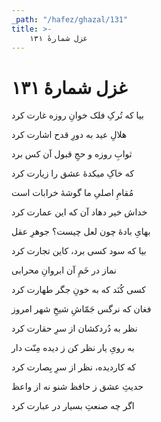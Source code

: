 ```yaml
---
_path: "/hafez/ghazal/131"
title: >-
    غزل شمارهٔ ۱۳۱
---
```

# غزل شمارهٔ ۱۳۱

<div class="b" id="bn1"><div class="m1"><p>بیا که تُرکِ فلک خوانِ روزه غارت کرد</p></div>
<div class="m2"><p>هلالِ عید به دورِ قدح اشارت کرد</p></div></div>
<div class="b" id="bn2"><div class="m1"><p>ثوابِ روزه و حجِ قبول آن کس برد</p></div>
<div class="m2"><p>که خاکِ میکدهٔ عشق را زیارت کرد</p></div></div>
<div class="b" id="bn3"><div class="m1"><p>مُقامِ اصلیِ ما گوشهٔ خرابات است</p></div>
<div class="m2"><p>خداش خیر دهاد آن که این عمارت کرد</p></div></div>
<div class="b" id="bn4"><div class="m1"><p>بهایِ بادهٔ چون لعل چیست؟ جوهرِ عقل</p></div>
<div class="m2"><p>بیا که سود کسی برد، کاین تجارت کرد</p></div></div>
<div class="b" id="bn5"><div class="m1"><p>نماز در خَمِ آن ابروانِ محرابی</p></div>
<div class="m2"><p>کسی کُنَد که به خونِ جگر طهارت کرد</p></div></div>
<div class="b" id="bn6"><div class="m1"><p>فغان که نرگس جَمّاشِ شیخِ شهر امروز</p></div>
<div class="m2"><p>نظر به دُردکشان از سرِ حقارت کرد</p></div></div>
<div class="b" id="bn7"><div class="m1"><p>به رویِ یار نظر کن ز دیده مِنّت دار</p></div>
<div class="m2"><p>که کاردیده، نظر از سرِ بِصارت کرد</p></div></div>
<div class="b" id="bn8"><div class="m1"><p>حدیثِ عشق ز حافظ شنو نه از واعظ</p></div>
<div class="m2"><p>اگر چه صنعتِ بسیار در عبارت کرد</p></div></div>
